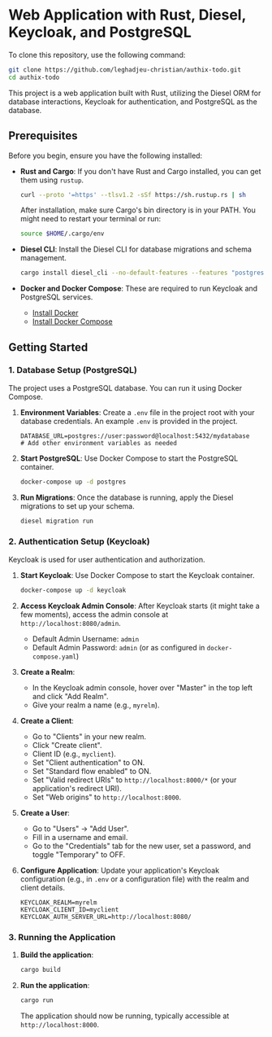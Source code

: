 # Web Application with Rust, Diesel, Keycloak, and PostgreSQL

To clone this repository, use the following command:
```bash
git clone https://github.com/leghadjeu-christian/authix-todo.git
cd authix-todo
```

This project is a web application built with Rust, utilizing the Diesel ORM for database interactions, Keycloak for authentication, and PostgreSQL as the database.

## Prerequisites

Before you begin, ensure you have the following installed:

*   **Rust and Cargo**: If you don't have Rust and Cargo installed, you can get them using `rustup`.
    ```bash
    curl --proto '=https' --tlsv1.2 -sSf https://sh.rustup.rs | sh
    ```
    After installation, make sure Cargo's bin directory is in your PATH. You might need to restart your terminal or run:
    ```bash
    source $HOME/.cargo/env
    ```

*   **Diesel CLI**: Install the Diesel CLI for database migrations and schema management.
    ```bash
    cargo install diesel_cli --no-default-features --features "postgres"
    ```

*   **Docker and Docker Compose**: These are required to run Keycloak and PostgreSQL services.
    *   [Install Docker](https://docs.docker.com/get-docker/)
    *   [Install Docker Compose](https://docs.docker.com/compose/install/)

## Getting Started

### 1. Database Setup (PostgreSQL)

The project uses a PostgreSQL database. You can run it using Docker Compose.

1.  **Environment Variables**: Create a `.env` file in the project root with your database credentials. An example `.env` is provided in the project.

    ```
    DATABASE_URL=postgres://user:password@localhost:5432/mydatabase
    # Add other environment variables as needed
    ```

2.  **Start PostgreSQL**: Use Docker Compose to start the PostgreSQL container.
    ```bash
    docker-compose up -d postgres
    ```

3.  **Run Migrations**: Once the database is running, apply the Diesel migrations to set up your schema.
    ```bash
    diesel migration run
    ```

### 2. Authentication Setup (Keycloak)

Keycloak is used for user authentication and authorization.

1.  **Start Keycloak**: Use Docker Compose to start the Keycloak container.
    ```bash
    docker-compose up -d keycloak
    ```

2.  **Access Keycloak Admin Console**: After Keycloak starts (it might take a few moments), access the admin console at `http://localhost:8080/admin`.
    *   Default Admin Username: `admin`
    *   Default Admin Password: `admin` (or as configured in `docker-compose.yaml`)

3.  **Create a Realm**:
    *   In the Keycloak admin console, hover over "Master" in the top left and click "Add Realm".
    *   Give your realm a name (e.g., `myrelm`).

4.  **Create a Client**:
    *   Go to "Clients" in your new realm.
    *   Click "Create client".
    *   Client ID (e.g., `myclient`).
    *   Set "Client authentication" to ON.
    *   Set "Standard flow enabled" to ON.
    *   Set "Valid redirect URIs" to `http://localhost:8000/*` (or your application's redirect URI).
    *   Set "Web origins" to `http://localhost:8000`.

5.  **Create a User**:
    *   Go to "Users" -> "Add User".
    *   Fill in a username and email.
    *   Go to the "Credentials" tab for the new user, set a password, and toggle "Temporary" to OFF.

6.  **Configure Application**: Update your application's Keycloak configuration (e.g., in `.env` or a configuration file) with the realm and client details.

    ```
    KEYCLOAK_REALM=myrelm
    KEYCLOAK_CLIENT_ID=myclient
    KEYCLOAK_AUTH_SERVER_URL=http://localhost:8080/
    ```

### 3. Running the Application

1.  **Build the application**:
    ```bash
    cargo build
    ```

2.  **Run the application**:
    ```bash
    cargo run
    ```
    The application should now be running, typically accessible at `http://localhost:8000`.
